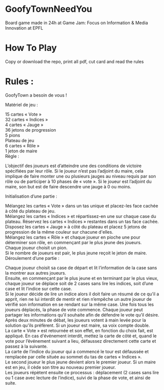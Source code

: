 # GoofyTownNeedYou
Board game made in 24h at Game Jam: Focus on Information &amp; Media Innovation at EPFL <br>
# How To Play <br>
Copy or download the repo, print all pdf, cut card and read the rules

# Rules : <br>
GoofyTown a besoin de vous ! <br>

Matériel de jeu :

15 cartes « Vote » <br>
32 cartes « Indices » <br>
4 cartes « Jauge » <br>
36 jetons de progression <br>
5 pions <br>
Plateau de jeu <br>
6 cartes « Rôle » <br>
1 jeton de maire <br>
Règle :<br>

L’objectif des joueurs est d’atteindre une des conditions de victoire spécifiées par leur rôle. Si le joueur n’est pas l’adjoint du maire, cela implique de faire monter une ou plusieurs jauges au niveau requis par son rôle ou de participer à 10 phases de « vote ». Si le joueur est l’adjoint du maire, son but est de faire descendre une jauge à 0 ou moins.<br>

Initialisation d’une partie :<br>

Mélangez les cartes « Vote » dans un tas unique et placez-les face cachée à côté du plateau de jeu.<br>
Mélangez les cartes « Indices » et répartissez-en une sur chaque case du plateau. Réservez les cartes « Indices » restantes dans un tas face cachée.<br>
Disposez les cartes « Jauge » à côté du plateau et placez 5 jetons de progression de la même couleur sur chacune d'elles.<br>
Mélangez les cartes « Rôle » et chaque joueur en pioche une pour déterminer son rôle, en commençant par le plus jeune des joueurs.<br>
Chaque joueur choisit un pion.<br>
Si le nombre de joueurs est pair, le plus jeune reçoit le jeton de maire.<br>
Déroulement d’une partie :<br>

Chaque joueur choisit sa case de départ et lit l’information de la case sans la montrer aux autres joueurs.<br>
Ensuite, en commençant par le plus jeune et en terminant par le plus vieux, chaque joueur se déplace soit de 2 cases sans lire les indices, soit d’une case et lit l’indice sur cette case.<br>
Si le joueur décide de lire un indice alors il doit faire un résumé de ce qu’il a apprit, rien ne lui interdit de mentir et rien n’empêche un autre joueur de vérifié son information en se rendant sur la même case.
Une fois tous les joueurs déplacés, la phase de vote commence. Chaque joueur peut partager les informations qu’il souhaite afin de défendre le vote qu’il désire.<br>
Après deux minutes de débat, les joueurs votent à main levée pour la solution qu'ils préfèrent. Si un joueur est maire, sa voix compte double.<br>
La carte « Vote » est retournée et son effet, en fonction du choix fait, est appliqué. En cas d'événement interdit, mettez la carte de côté et, quand le vote pour l’événement suivant a lieu, défaussez directement cette carte et passez à la suivante.<br>
La carte de l’indice du joueur qui a commencé le tour est défaussée et remplacée par celle située au sommet du tas de cartes « Indices ».<br>
Le second joueur le plus jeune devient alors le premier joueur. Si un maire est en jeu, il cède son titre au nouveau premier joueur.<br>
Les joueurs répètent ensuite ce processus : déplacement (2 cases sans lire ou 1 case avec lecture de l’indice), suivi de la phase de vote, et ainsi de suite.<br>

